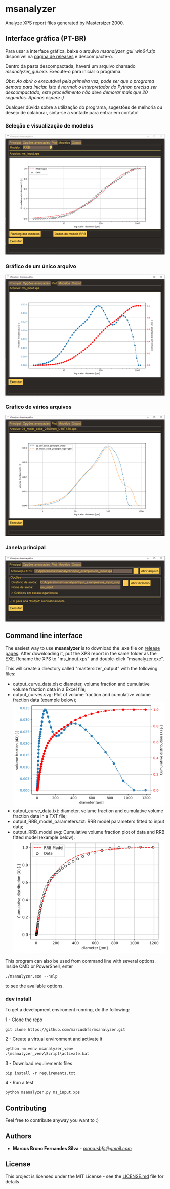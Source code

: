 # msanalyzer

Analyze XPS report files generated by Mastersizer 2000.

## Interface gráfica (PT-BR)

Para usar a interface gráfica, baixe o arquivo *msanalyzer_gui_win64.zip* disponível na [página de releases](https://github.com/marcusbfs/msanalyzer/releases) e descompacte-o.

Dentro da pasta descompactada, haverá um arquivo chamado *msanalyzer_gui.exe*. Execute-o para iniciar o programa.

*Obs: Ao abrir o executável pela primeira vez, pode ser que o programa demora para iniciar. Isto é normal: o interpretador do Python precisa ser descompactado; este procedimento não deve demorar mais que 20 segundos. Apenas espere :)*

Qualquer dúvida sobre a utilização do programa, sugestões de melhoria ou desejo de colaborar, sinta-se a vontade para entrar em contato!

### Seleção e visualização de modelos
[![Models](https://raw.githubusercontent.com/marcusbfs/msanalyzer/master/images/models_tab.png)](https://raw.githubusercontent.com/marcusbfs/msanalyzer/master/images/models_tab.png)

### Gráfico de um único arquivo
[![Models](https://raw.githubusercontent.com/marcusbfs/msanalyzer/master/images/plot_tab.png)](https://raw.githubusercontent.com/marcusbfs/msanalyzer/master/images/plot_tab.png)

### Gráfico de vários arquivos
[![Models](https://raw.githubusercontent.com/marcusbfs/msanalyzer/master/images/multiplots_tab.png)](https://raw.githubusercontent.com/marcusbfs/msanalyzer/master/images/multiplots_tab.png)

### Janela principal
[![Options](https://raw.githubusercontent.com/marcusbfs/msanalyzer/master/images/options_gui.png)](https://raw.githubusercontent.com/marcusbfs/msanalyzer/master/images/options_gui.png)

## Command line interface

The easiest way to use **msanalyzer** is to download the .exe file on [release pages](https://github.com/marcusbfs/msanalyzer/releases).
After downloading it, put the XPS report in the same folder as the EXE. Rename the XPS to "ms_input.xps" and double-click "msanalyzer.exe".

This will create a directory called "mastersizer_output" with the following files:
- output_curve_data.xlsx: diameter, volume fraction and cumulative volume fraction data in a Excel file;
- output_curves.svg: Plot of volume fraction and cumulative volume fraction data (example below);
[![RRB fitted model](https://raw.githubusercontent.com/marcusbfs/msanalyzer/master/output_example/output_curves.png)](https://raw.githubusercontent.com/marcusbfs/msanalyzer/master/output_example/output_curves.png)
- output_curve_data.txt: diameter, volume fraction and cumulative volume fraction data in a TXT file;
- output_RRB_model_parameters.txt: RRB model parameters fitted to input data;
- output_RRB_model.svg: Cumulative volume fraction plot of data and RRB fitted model (example below).
[![RRB fitted model](https://raw.githubusercontent.com/marcusbfs/msanalyzer/master/output_example/output_RRB_model.png)](https://raw.githubusercontent.com/marcusbfs/msanalyzer/master/output_example/output_RRB_model.png)

This program can also be used from command line with several options. Inside CMD or PowerShell, enter 

```
./msanalyzer.exe --help
```

to see the available options.


### dev install

To get a development enviroment running, do the following:

1 - Clone the repo

```
git clone https://github.com/marcusbfs/msanalyzer.git
```

2 - Create a virtual environment and activate it

```
python -m venv msanalyzer_venv
.\msanalyzer_venv\Script\activate.bat
```

3 - Download requirements files

```
pip install -r requirements.txt
```

4 - Run a test

```
python msanalyzer.py ms_input.xps
```

## Contributing

Feel free to contribute anyway you want to :)

## Authors

* **Marcus Bruno Fernandes Silva** - *marcusbfs@gmail.com*

## License

This project is licensed under the MIT License - see the [LICENSE.md](LICENSE.md) file for details